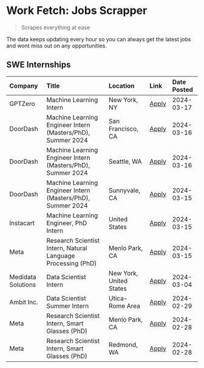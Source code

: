 # Work Fetch: Jobs Scrapper
> Scrapes everything at ease

The data keeps updating every hour so you can always get the latest jobs and wont miss out on any opportunities.

## SWE Internships
<!--START_SECTION:workfetch-->
| Company            | Title                                                        | Location                | Link                                                                                                                                                                                                                                                                         | Date Posted   |
|:-------------------|:-------------------------------------------------------------|:------------------------|:-----------------------------------------------------------------------------------------------------------------------------------------------------------------------------------------------------------------------------------------------------------------------------|:--------------|
| GPTZero            | Machine Learning Intern                                      | New York, NY            | [Apply](https://www.linkedin.com/jobs/view/machine-learning-intern-at-gptzero-3860723963?refId=QZXOen%2Bn6rsl4vcOE6A%2FtQ%3D%3D&trackingId=8gx1EnxwwMXjhwHYvNnwaw%3D%3D&position=2&pageNum=0&trk=public_jobs_jserp-result_search-card)                                       | 2024-03-17    |
| DoorDash           | Machine Learning Engineer Intern (Masters/PhD), Summer 2024  | San Francisco, CA       | [Apply](https://www.linkedin.com/jobs/view/machine-learning-engineer-intern-masters-phd-summer-2024-at-doordash-3736457737?refId=QZXOen%2Bn6rsl4vcOE6A%2FtQ%3D%3D&trackingId=H3ATz0Ejq1HPNQyDYscMKQ%3D%3D&position=4&pageNum=0&trk=public_jobs_jserp-result_search-card)     | 2024-03-16    |
| DoorDash           | Machine Learning Engineer Intern (Masters/PhD), Summer 2024  | Seattle, WA             | [Apply](https://www.linkedin.com/jobs/view/machine-learning-engineer-intern-masters-phd-summer-2024-at-doordash-3736455966?refId=QZXOen%2Bn6rsl4vcOE6A%2FtQ%3D%3D&trackingId=AV%2BEteeFRH5JLW%2FMQd9FKA%3D%3D&position=5&pageNum=0&trk=public_jobs_jserp-result_search-card) | 2024-03-16    |
| DoorDash           | Machine Learning Engineer Intern (Masters/PhD), Summer 2024  | Sunnyvale, CA           | [Apply](https://www.linkedin.com/jobs/view/machine-learning-engineer-intern-masters-phd-summer-2024-at-doordash-3736454973?refId=QZXOen%2Bn6rsl4vcOE6A%2FtQ%3D%3D&trackingId=yakpAJlipllUC3Hqtw7GtQ%3D%3D&position=3&pageNum=0&trk=public_jobs_jserp-result_search-card)     | 2024-03-15    |
| Instacart          | Machine Learning Engineer, PhD Intern                        | United States           | [Apply](https://www.linkedin.com/jobs/view/machine-learning-engineer-phd-intern-at-instacart-3815634369?refId=QZXOen%2Bn6rsl4vcOE6A%2FtQ%3D%3D&trackingId=MPkSqZbR8BuzF84G7IcNDA%3D%3D&position=6&pageNum=0&trk=public_jobs_jserp-result_search-card)                        | 2024-03-15    |
| Meta               | Research Scientist Intern, Natural Language Processing (PhD) | Menlo Park, CA          | [Apply](https://www.linkedin.com/jobs/view/research-scientist-intern-natural-language-processing-phd-at-meta-3858718375?refId=QZXOen%2Bn6rsl4vcOE6A%2FtQ%3D%3D&trackingId=IRDB7sAvTCxtZGA1IzfpFg%3D%3D&position=8&pageNum=0&trk=public_jobs_jserp-result_search-card)        | 2024-03-15    |
| Medidata Solutions | Data Scientist Intern                                        | New York, United States | [Apply](https://www.linkedin.com/jobs/view/data-scientist-intern-at-medidata-solutions-3810253704?refId=QZXOen%2Bn6rsl4vcOE6A%2FtQ%3D%3D&trackingId=Txcliqxez%2FQPKGALQvzAsQ%3D%3D&position=11&pageNum=0&trk=public_jobs_jserp-result_search-card)                           | 2024-03-04    |
| Ambit Inc.         | Data Scientist Summer Intern                                 | Utica-Rome Area         | [Apply](https://www.linkedin.com/jobs/view/data-scientist-summer-intern-at-ambit-inc-3843121918?refId=QZXOen%2Bn6rsl4vcOE6A%2FtQ%3D%3D&trackingId=u3sbZsPtbneCi64rNqmjzw%3D%3D&position=12&pageNum=0&trk=public_jobs_jserp-result_search-card)                               | 2024-02-29    |
| Meta               | Research Scientist Intern, Smart Glasses (PhD)               | Menlo Park, CA          | [Apply](https://www.linkedin.com/jobs/view/research-scientist-intern-smart-glasses-phd-at-meta-3811308332?refId=QZXOen%2Bn6rsl4vcOE6A%2FtQ%3D%3D&trackingId=VO7opQP4X%2FRcj%2FJTvSHn6g%3D%3D&position=13&pageNum=0&trk=public_jobs_jserp-result_search-card)                 | 2024-02-28    |
| Meta               | Research Scientist Intern, Smart Glasses (PhD)               | Redmond, WA             | [Apply](https://www.linkedin.com/jobs/view/research-scientist-intern-smart-glasses-phd-at-meta-3811304794?refId=QZXOen%2Bn6rsl4vcOE6A%2FtQ%3D%3D&trackingId=r%2FKBS1k%2BuWjNT6p0iA4NRw%3D%3D&position=14&pageNum=0&trk=public_jobs_jserp-result_search-card)                 | 2024-02-28    |
<!--END_SECTION:workfetch-->
